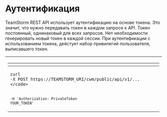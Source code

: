 # Аутентификация

TeamStorm REST API использует аутентификацию на основе токена. Это значит, что нужно передавать токен в каждом запросе к API. Токен постоянный, однинаковый для всех запросов. Нет необходимости генерировать новый токен в каждой сессии. При аутентификации с использованием токена, дейстует набор привилегий пользователя, выписавшего токен.

| <table data-header-hidden><thead><tr><th></th></tr></thead><tbody><tr><td><p><code>curl -X POST https://TEAMSTORM_URI/cwm/public/api/v1/... \</code></p><p>  <code>-H 'Authorization: PrivateToken YOUR_TOKEN'</code></p></td></tr></tbody></table> |
| --------------------------------------------------------------------------------------------------------------------------------------------------------------------------------------------------------------------------------------------------- |
